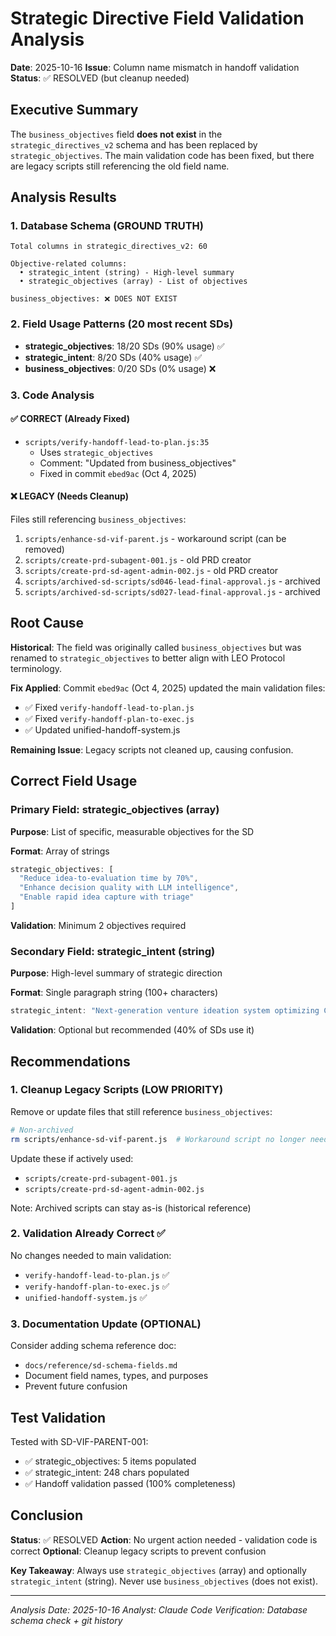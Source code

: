 # Strategic Directive Field Validation Analysis

**Date**: 2025-10-16
**Issue**: Column name mismatch in handoff validation
**Status**: ✅ RESOLVED (but cleanup needed)

## Executive Summary

The `business_objectives` field **does not exist** in the `strategic_directives_v2` schema and has been replaced by `strategic_objectives`. The main validation code has been fixed, but there are legacy scripts still referencing the old field name.

## Analysis Results

### 1. Database Schema (GROUND TRUTH)
```
Total columns in strategic_directives_v2: 60

Objective-related columns:
  • strategic_intent (string) - High-level summary
  • strategic_objectives (array) - List of objectives

business_objectives: ❌ DOES NOT EXIST
```

### 2. Field Usage Patterns (20 most recent SDs)
- **strategic_objectives**: 18/20 SDs (90% usage) ✅
- **strategic_intent**: 8/20 SDs (40% usage) ✅
- **business_objectives**: 0/20 SDs (0% usage) ❌

### 3. Code Analysis

#### ✅ CORRECT (Already Fixed)
- `scripts/verify-handoff-lead-to-plan.js:35`
  - Uses `strategic_objectives`
  - Comment: "Updated from business_objectives"
  - Fixed in commit `ebed9ac` (Oct 4, 2025)

#### ❌ LEGACY (Needs Cleanup)
Files still referencing `business_objectives`:
1. `scripts/enhance-sd-vif-parent.js` - workaround script (can be removed)
2. `scripts/create-prd-subagent-001.js` - old PRD creator
3. `scripts/create-prd-sd-agent-admin-002.js` - old PRD creator
4. `scripts/archived-sd-scripts/sd046-lead-final-approval.js` - archived
5. `scripts/archived-sd-scripts/sd027-lead-final-approval.js` - archived

## Root Cause

**Historical**: The field was originally called `business_objectives` but was renamed to `strategic_objectives` to better align with LEO Protocol terminology.

**Fix Applied**: Commit `ebed9ac` (Oct 4, 2025) updated the main validation files:
- ✅ Fixed `verify-handoff-lead-to-plan.js`
- ✅ Fixed `verify-handoff-plan-to-exec.js`
- ✅ Updated unified-handoff-system.js

**Remaining Issue**: Legacy scripts not cleaned up, causing confusion.

## Correct Field Usage

### Primary Field: strategic_objectives (array)
**Purpose**: List of specific, measurable objectives for the SD

**Format**: Array of strings
```javascript
strategic_objectives: [
  "Reduce idea-to-evaluation time by 70%",
  "Enhance decision quality with LLM intelligence",
  "Enable rapid idea capture with triage"
]
```

**Validation**: Minimum 2 objectives required

### Secondary Field: strategic_intent (string)
**Purpose**: High-level summary of strategic direction

**Format**: Single paragraph string (100+ characters)
```javascript
strategic_intent: "Next-generation venture ideation system optimizing Chairman workflow through tiered complexity routing, LLM-powered intelligence, and recursive refinement..."
```

**Validation**: Optional but recommended (40% of SDs use it)

## Recommendations

### 1. Cleanup Legacy Scripts (LOW PRIORITY)
Remove or update files that still reference `business_objectives`:
```bash
# Non-archived
rm scripts/enhance-sd-vif-parent.js  # Workaround script no longer needed
```

Update these if actively used:
- `scripts/create-prd-subagent-001.js`
- `scripts/create-prd-sd-agent-admin-002.js`

Note: Archived scripts can stay as-is (historical reference)

### 2. Validation Already Correct ✅
No changes needed to main validation:
- `verify-handoff-lead-to-plan.js` ✅
- `verify-handoff-plan-to-exec.js` ✅
- `unified-handoff-system.js` ✅

### 3. Documentation Update (OPTIONAL)
Consider adding schema reference doc:
- `docs/reference/sd-schema-fields.md`
- Document field names, types, and purposes
- Prevent future confusion

## Test Validation

Tested with SD-VIF-PARENT-001:
- ✅ strategic_objectives: 5 items populated
- ✅ strategic_intent: 248 chars populated
- ✅ Handoff validation passed (100% completeness)

## Conclusion

**Status**: ✅ RESOLVED
**Action**: No urgent action needed - validation code is correct
**Optional**: Cleanup legacy scripts to prevent confusion

**Key Takeaway**: Always use `strategic_objectives` (array) and optionally `strategic_intent` (string). Never use `business_objectives` (does not exist).

---

*Analysis Date: 2025-10-16*
*Analyst: Claude Code*
*Verification: Database schema check + git history*
